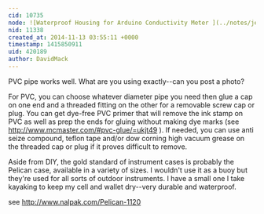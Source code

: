 ```yaml
---
cid: 10735
node: ![Waterproof Housing for Arduino Conductivity Meter ](../notes/jenniferdsara/11-13-2014/waterproof-housing-for-the-arduino-conductivity-meter)
nid: 11338
created_at: 2014-11-13 03:55:11 +0000
timestamp: 1415850911
uid: 420189
author: DavidMack
---
```


PVC pipe works well.  What are you using exactly--can you post a photo?  

For PVC, you can choose whatever diameter pipe you need then glue a cap on one end and a threaded fitting on the other for a removable screw cap or plug.  You can get dye-free PVC primer that will remove the ink stamp on PVC as well as prep the ends for gluing without making dye marks (see http://www.mcmaster.com/#pvc-glue/=ukjt49 ).  If needed, you can use anti seize compound, teflon tape and/or dow corning high vacuum grease on the threaded cap or plug if it proves difficult to remove.

Aside from DIY, the gold standard of instrument cases is probably the Pelican case, available in a variety of sizes.  I wouldn't use it as a buoy but they're used for all sorts of outdoor instruments.  I have a small one I take kayaking to keep my cell and wallet dry--very durable and waterproof.  

see http://www.nalpak.com/Pelican-1120